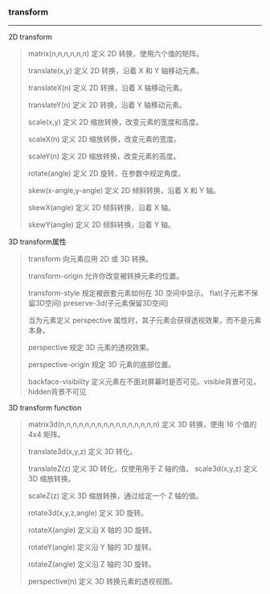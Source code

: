 ### transform
***
2D transform

> matrix(n,n,n,n,n,n)	定义 2D 转换，使用六个值的矩阵。
> 
> translate(x,y)	        定义 2D 转换，沿着 X 和 Y 轴移动元素。
> 
> translateX(n)	        定义 2D 转换，沿着 X 轴移动元素。
> 
> translateY(n)	定义 2D 转换，沿着 Y 轴移动元素。
> 
> scale(x,y)	定义 2D 缩放转换，改变元素的宽度和高度。
> 
> scaleX(n)	定义 2D 缩放转换，改变元素的宽度。
> 
> scaleY(n)	定义 2D 缩放转换，改变元素的高度。
> 
> rotate(angle)	定义 2D 旋转，在参数中规定角度。
> 
> skew(x-angle,y-angle)	定义 2D 倾斜转换，沿着 X 和 Y 轴。
> 
> skewX(angle)	定义 2D 倾斜转换，沿着 X 轴。
> 
> skewY(angle)	定义 2D 倾斜转换，沿着 Y 轴。

3D transform属性

> transform	向元素应用 2D 或 3D 转换。	
> 
> transform-origin	允许你改变被转换元素的位置。	
> 
> transform-style	规定被嵌套元素如何在 3D 空间中显示。	 flat(子元素不保留3D空间)  preserve-3d(子元素保留3D空间)
> 
> 当为元素定义 perspective 属性时，其子元素会获得透视效果，而不是元素本身。
> 
> perspective	规定 3D 元素的透视效果。	
> 
> perspective-origin	规定 3D 元素的底部位置。	
> 
> backface-visibility	定义元素在不面对屏幕时是否可见。visible背景可见，hidden背景不可见	

3D transform function

> matrix3d(n,n,n,n,n,n,n,n,n,n,n,n,n,n,n,n)	定义 3D 转换，使用 16 个值的 4x4 矩阵。
> 
> translate3d(x,y,z)	定义 3D 转化。
> 
> translateZ(z)	定义 3D 转化，仅使用用于 Z 轴的值。
> scale3d(x,y,z)	定义 3D 缩放转换。
> 
> scaleZ(z)	定义 3D 缩放转换，通过给定一个 Z 轴的值。
> 
> rotate3d(x,y,z,angle)	定义 3D 旋转。
> 
> rotateX(angle)	定义沿 X 轴的 3D 旋转。
> 
> rotateY(angle)	定义沿 Y 轴的 3D 旋转。
> 
> rotateZ(angle)	定义沿 Z 轴的 3D 旋转。
> 
> perspective(n)	定义 3D 转换元素的透视视图。
